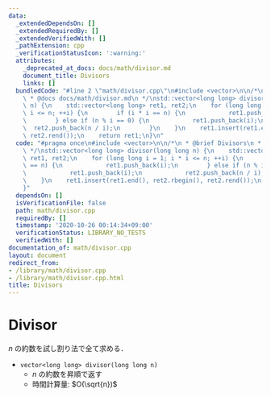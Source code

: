 ```yaml
---
data:
  _extendedDependsOn: []
  _extendedRequiredBy: []
  _extendedVerifiedWith: []
  _pathExtension: cpp
  _verificationStatusIcon: ':warning:'
  attributes:
    _deprecated_at_docs: docs/math/divisor.md
    document_title: Divisors
    links: []
  bundledCode: "#line 2 \"math/divisor.cpp\"\n#include <vector>\n\n/*\n * @brief Divisors\n\
    \ * @docs docs/math/divisor.md\n */\nstd::vector<long long> divisor(long long\
    \ n) {\n    std::vector<long long> ret1, ret2;\n    for (long long i = 1; i *\
    \ i <= n; ++i) {\n        if (i * i == n) {\n            ret1.push_back(i);\n\
    \        } else if (n % i == 0) {\n            ret1.push_back(i);\n          \
    \  ret2.push_back(n / i);\n        }\n    }\n    ret1.insert(ret1.end(), ret2.rbegin(),\
    \ ret2.rend());\n    return ret1;\n}\n"
  code: "#pragma once\n#include <vector>\n\n/*\n * @brief Divisors\n * @docs docs/math/divisor.md\n\
    \ */\nstd::vector<long long> divisor(long long n) {\n    std::vector<long long>\
    \ ret1, ret2;\n    for (long long i = 1; i * i <= n; ++i) {\n        if (i * i\
    \ == n) {\n            ret1.push_back(i);\n        } else if (n % i == 0) {\n\
    \            ret1.push_back(i);\n            ret2.push_back(n / i);\n        }\n\
    \    }\n    ret1.insert(ret1.end(), ret2.rbegin(), ret2.rend());\n    return ret1;\n\
    }"
  dependsOn: []
  isVerificationFile: false
  path: math/divisor.cpp
  requiredBy: []
  timestamp: '2020-10-26 00:14:34+09:00'
  verificationStatus: LIBRARY_NO_TESTS
  verifiedWith: []
documentation_of: math/divisor.cpp
layout: document
redirect_from:
- /library/math/divisor.cpp
- /library/math/divisor.cpp.html
title: Divisors
---
```

# Divisor

$n$ の約数を試し割り法で全て求める．

- `vector<long long> divisor(long long n)`
    - $n$ の約数を昇順で返す
    - 時間計算量: $O(\sqrt{n})$